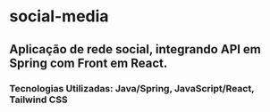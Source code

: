 # social-media

## Aplicação de rede social, integrando API em Spring com Front em React.

### Tecnologias Utilizadas: Java/Spring, JavaScript/React, Tailwind CSS
